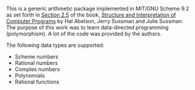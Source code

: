 This is a generic arithmetic package implemented in MIT/GNU Scheme 9.2 as set forth in [Section 2.5](https://mitpress.mit.edu/sicp/full-text/book/book-Z-H-18.html) of the book,
[Structure and Interpretation of Computer Programs](https://mitpress.mit.edu/sicp/) by Hal Abelson, Jerry Sussman and Julie Sussman.
The purpose of this work was to learn data-directed programming (polymorphism).
A lot of the code was provided by the authors.

The following data types are supported:
- Scheme numbers
- Rational numbers
- Complex numbers
- Polynomials
- Rational functions
